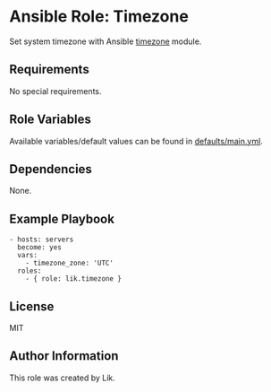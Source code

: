 # Ansible Role: Timezone

Set system timezone with Ansible [timezone](http://docs.ansible.com/ansible/latest/modules/timezone_module.html) module.

## Requirements

No special requirements.

## Role Variables

Available variables/default values can be found in [defaults/main.yml](defaults/main.yml).

## Dependencies

None.

## Example Playbook

    - hosts: servers
      become: yes
      vars:
        - timezone_zone: 'UTC'
      roles:
        - { role: lik.timezone }

## License

MIT

## Author Information

This role was created by Lik.
